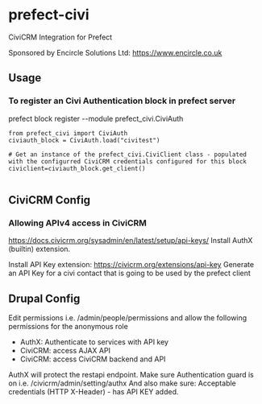 # prefect-civi

CiviCRM Integration for Prefect

Sponsored by Encircle Solutions Ltd: https://www.encircle.co.uk

## Usage

### To register an Civi Authentication block in prefect server
prefect block register --module prefect_civi.CiviAuth

```
from prefect_civi import CiviAuth
civiauth_block = CiviAuth.load("civitest")

# Get an instance of the prefect_civi.CiviClient class - populated with the configurred CiviCRM credentials configured for this block
civiclient=civiauth_block.get_client()


```



## CiviCRM Config

### Allowing APIv4 access in CiviCRM
https://docs.civicrm.org/sysadmin/en/latest/setup/api-keys/
Install AuthX (builtin) extension.

Install API Key extension: https://civicrm.org/extensions/api-key
Generate an API Key for a civi contact that is going to be used by the prefect client



## Drupal Config


Edit permissions i.e. /admin/people/permissions
and allow the following permissions for the anonymous role
- AuthX: Authenticate to services with API key
- CiviCRM: access AJAX API
- CiviCRM: access CiviCRM backend and API
    
AuthX will protect the restapi endpoint. Make sure Authentication guard is on i.e. /civicrm/admin/setting/authx
And also make sure: Acceptable credentials (HTTP X-Header) - has API KEY added.
